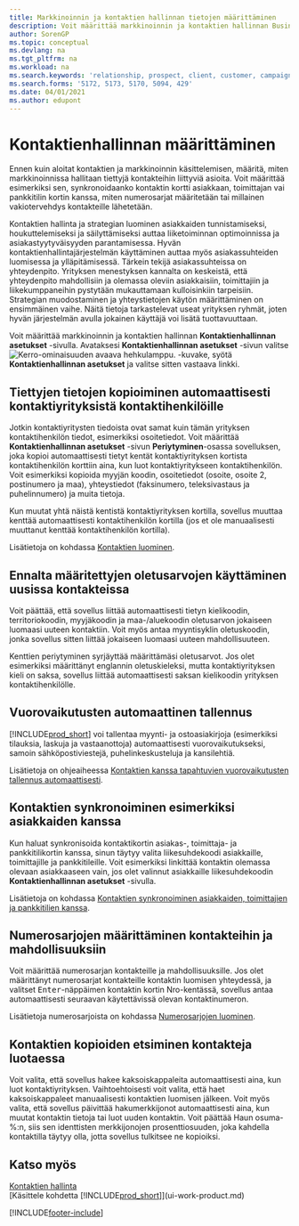 ```yaml
---
title: Markkinoinnin ja kontaktien hallinnan tietojen määrittäminen
description: Voit määrittää markkinoinnin ja kontaktien hallinnan Business Centralissa optimoimaan prospektien tai asiakkaiden suhteita sekä parantamaan kampanjoita ja tarjouksia.
author: SorenGP
ms.topic: conceptual
ms.devlang: na
ms.tgt_pltfrm: na
ms.workload: na
ms.search.keywords: 'relationship, prospect, client, customer, campaign, promo'
ms.search.forms: '5172, 5173, 5170, 5094, 429'
ms.date: 04/01/2021
ms.author: edupont
---
```

# <a name="setting-up-relationship-management" />Kontaktienhallinnan määrittäminen

Ennen kuin aloitat kontaktien ja markkinoinnin käsittelemisen, määritä, miten markkinoinnissa hallitaan tiettyjä kontakteihin liittyviä asioita. Voit määrittää esimerkiksi sen, synkronoidaanko kontaktin kortti asiakkaan, toimittajan vai pankkitilin kortin kanssa, miten numerosarjat määritetään tai millainen vakiotervehdys kontakteille lähetetään.

Kontaktien hallinta ja strategian luominen asiakkaiden tunnistamiseksi, houkuttelemiseksi ja säilyttämiseksi auttaa liiketoiminnan optimoinnissa ja asiakastyytyväisyyden parantamisessa. Hyvän kontaktienhallintajärjestelmän käyttäminen auttaa myös asiakassuhteiden luomisessa ja ylläpitämisessä. Tärkein tekijä asiakassuhteissa on yhteydenpito. Yrityksen menestyksen kannalta on keskeistä, että yhteydenpito mahdollisiin ja olemassa oleviin asiakkaisiin, toimittajiin ja liikekumppaneihin pystytään mukauttamaan kulloisinkiin tarpeisiin. Strategian muodostaminen ja yhteystietojen käytön määrittäminen on ensimmäinen vaihe. Näitä tietoja tarkastelevat useat yrityksen ryhmät, joten hyvän järjestelmän avulla jokainen käyttäjä voi lisätä tuottavuuttaan.

Voit määrittää markkinoinnin ja kontaktien hallinnan **Kontaktienhallinnan asetukset** -sivulla. Avataksesi **Kontaktienhallinnan asetukset** -sivun valitse ![Kerro-ominaisuuden avaava hehkulamppu.](media/ui-search/search_small.png "Kerro, mitä haluat tehdä") -kuvake, syötä **Kontaktienhallinnan asetukset** ja valitse sitten vastaava linkki.

## <a name="automatically-copying-specific-information-from-contact-companies-to-contact-persons" />Tiettyjen tietojen kopioiminen automaattisesti kontaktiyrityksistä kontaktihenkilöille
Jotkin kontaktiyritysten tiedoista ovat samat kuin tämän yrityksen kontaktihenkilön tiedot, esimerkiksi osoitetiedot. Voit määrittää **Kontaktienhallinnan asetukset** -sivun **Periytyminen**-osassa sovelluksen, joka kopioi automaattisesti tietyt kentät kontaktiyrityksen kortista kontaktihenkilön korttiin aina, kun luot kontaktiyritykseen kontaktihenkilön. Voit esimerkiksi kopioida myyjän koodin, osoitetiedot (osoite, osoite 2, postinumero ja maa), yhteystiedot (faksinumero, teleksivastaus ja puhelinnumero) ja muita tietoja.

Kun muutat yhtä näistä kentistä kontaktiyrityksen kortilla, sovellus muuttaa kenttää automaattisesti kontaktihenkilön kortilla (jos et ole manuaalisesti muuttanut kenttää kontaktihenkilön kortilla).

Lisätietoja on kohdassa [Kontaktien luominen](marketing-create-contact-companies.md).

## <a name="use-predefined-defaults-on-new-contacts" />Ennalta määritettyjen oletusarvojen käyttäminen uusissa kontakteissa
Voit päättää, että sovellus liittää automaattisesti tietyn kielikoodin, territoriokoodin, myyjäkoodin ja maa-/aluekoodin oletusarvon jokaiseen luomaasi uuteen kontaktiin. Voit myös antaa myyntisyklin oletuskoodin, jonka sovellus sitten liittää jokaiseen luomaasi uuteen mahdollisuuteen.

Kenttien periytyminen syrjäyttää määrittämäsi oletusarvot. Jos olet esimerkiksi määrittänyt englannin oletuskieleksi, mutta kontaktiyrityksen kieli on saksa, sovellus liittää automaattisesti saksan kielikoodin yrityksen kontaktihenkilölle.

<!--You can also setup a default salutation that application automatically assigns to your contacts. You can use these salutations in your interaction template attachments (for example, Microsoft Word documents). When setting up a default salutation, you can enter a salutation text and a salutation format. For example, if the salutation text is Dear, and the salutation format is Salutation Text + Title + Name, application will automatically enter Dear Mr. John Smith as a salutation for a contact called John Smith.-->

## <a name="automatically-recording-interactions" />Vuorovaikutusten automaattinen tallennus
[!INCLUDE[prod_short](includes/prod_short.md)] voi tallentaa myynti- ja ostoasiakirjoja (esimerkiksi tilauksia, laskuja ja vastaanottoja) automaattisesti vuorovaikutukseksi, samoin sähköpostiviestejä, puhelinkeskusteluja ja kansilehtiä.

Lisätietoja on ohjeaiheessa [Kontaktien kanssa tapahtuvien vuorovaikutusten tallennus automaattisesti](marketing-auto-record-interactions.md).

## <a name="synchronizing-contacts-with-customers-and-more" />Kontaktien synkronoiminen esimerkiksi asiakkaiden kanssa
Kun haluat synkronisoida kontaktikortin asiakas-, toimittaja- ja pankkitilikortin kanssa, sinun täytyy valita liikesuhdekoodi asiakkaille, toimittajille ja pankkitileille. Voit esimerkiksi linkittää kontaktin olemassa olevaan asiakkaaseen vain, jos olet valinnut asiakkaille liikesuhdekoodin **Kontaktienhallinnan asetukset** -sivulla.

Lisätietoja on kohdassa [Kontaktien synkronoiminen asiakkaiden, toimittajien ja pankkitilien kanssa](marketing-create-contact-companies.md#synchronizing-contacts-with-customers-vendors-employees-and-bank-accounts).  

## <a name="assigning-a-number-series-to-contacts-and-opportunities" />Numerosarjojen määrittäminen kontakteihin ja mahdollisuuksiin
Voit määrittää numerosarjan kontakteille ja mahdollisuuksille. Jos olet määrittänyt numerosarjat kontakteille kontaktin luomisen yhteydessä, ja valitset <kbd>Enter</kbd>-näppäimen kontaktin kortin Nro-kentässä, sovellus antaa automaattisesti seuraavan käytettävissä olevan kontaktinumeron.

Lisätietoja numerosarjoista on kohdassa [Numerosarjojen luominen](ui-create-number-series.md).

## <a name="searching-for-duplicate-contacts-when-contacts-are-created" />Kontaktien kopioiden etsiminen kontakteja luotaessa
Voit valita, että sovellus hakee kaksoiskappaleita automaattisesti aina, kun luot kontaktiyrityksen. Vaihtoehtoisesti voit valita, että haet kaksoiskappaleet manuaalisesti kontaktien luomisen jälkeen. Voit myös valita, että sovellus päivittää hakumerkkijonot automaattisesti aina, kun muutat kontaktin tietoja tai luot uuden kontaktin. Voit päättää Haun osuma-%:n, siis sen identtisten merkkijonojen prosenttiosuuden, joka kahdella kontaktilla täytyy olla, jotta sovellus tulkitsee ne kopioiksi.

## <a name="see-also" />Katso myös
[Kontaktien hallinta](marketing-contacts.md)  
[Käsittele kohdetta [!INCLUDE[prod_short](includes/prod_short.md)]](ui-work-product.md)  


[!INCLUDE[footer-include](includes/footer-banner.md)]
